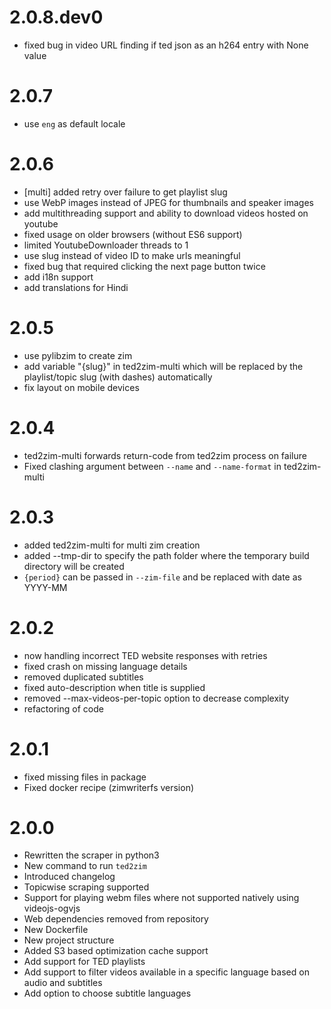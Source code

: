 # 2.0.8.dev0

- fixed bug in video URL finding if ted json as an h264 entry with None value

# 2.0.7

- use `eng` as default locale

# 2.0.6

- [multi] added retry over failure to get playlist slug
- use WebP images instead of JPEG for thumbnails and speaker images
- add multithreading support and ability to download videos hosted on youtube
- fixed usage on older browsers (without ES6 support)
- limited YoutubeDownloader threads to 1
- use slug instead of video ID to make urls meaningful
- fixed bug that required clicking the next page button twice
- add i18n support
- add translations for Hindi

# 2.0.5

- use pylibzim to create zim
- add variable "{slug}" in ted2zim-multi which will be replaced by the playlist/topic slug (with dashes) automatically
- fix layout on mobile devices

# 2.0.4

- ted2zim-multi forwards return-code from ted2zim process on failure
- Fixed clashing argument between `--name` and `--name-format` in ted2zim-multi

# 2.0.3

- added ted2zim-multi for multi zim creation
- added --tmp-dir to specify the path folder where the temporary build directory will be created
- `{period}` can be passed in `--zim-file` and be replaced with date as YYYY-MM

# 2.0.2

- now handling incorrect TED website responses with retries
- fixed crash on missing language details
- removed duplicated subtitles
- fixed auto-description when title is supplied
- removed --max-videos-per-topic option to decrease complexity
- refactoring of code

# 2.0.1

- fixed missing files in package
- Fixed docker recipe (zimwriterfs version)

# 2.0.0

- Rewritten the scraper in python3
- New command to run `ted2zim`
- Introduced changelog
- Topicwise scraping supported
- Support for playing webm files where not supported natively using videojs-ogvjs
- Web dependencies removed from repository
- New Dockerfile
- New project structure
- Added S3 based optimization cache support
- Add support for TED playlists
- Add support to filter videos available in a specific language based on audio and subtitles
- Add option to choose subtitle languages

